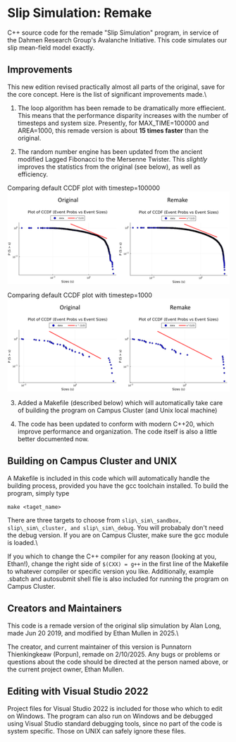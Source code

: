 # Slip Simulation: Remake

C++ source code for the remade "Slip Simulation" program, in service of the Dahmen Research Group's Avalanche Initiative.
This code simulates our slip mean-field model exactly.

## Improvements

This new edition revised practically almost all parts of the original, save for the core concept.
Here is the list of significant improvements made.\

1) The loop algorithm has been remade to be dramatically more effiecient. This means that the performance disparity increases with
the number of timesteps and system size. Presently, for MAX_TIME=100000 and AREA=1000, this remade version is about **15 times faster** than the original.

2) The random number engine has been updated from the ancient modified Lagged Fibonacci to the Mersenne Twister.
This *slightly* improves the statistics from the original (see below), as well as efficiency.

Comparing default CCDF plot with timestep=100000
![Preview](examples/showcase_1.png)

Comparing default CCDF plot with timestep=1000
![Preview](examples/showcase_2.png)

3) Added a Makefile (described below) which will automatically take care of building the program on Campus Cluster (and Unix local machine)

4) The code has been updated to conform with modern C++20, which improve performance and organization. The code itself is also
a little better documented now.

## Building on Campus Cluster and UNIX

A Makefile is included in this code which will automatically handle the building process, provided you have the gcc toolchain installed.
To build the program, simply type
```
make <taget_name>
```
There are three targets to choose from `slip\_sim\_sandbox,  slip\_sim\_cluster, and slip\_sim\_debug`. You will probabaly don't need the debug version.
If you are on Campus Cluster, make sure the gcc module is loaded.\

If you which to change the C++ compiler for any reason (looking at you, Ethan!), change the right side of `$(CXX) = g++`
in the first line of the Makefile to whatever compiler or specific version you like. Additionally, example .sbatch and autosubmit shell
file is also included for running the program on Campus Cluster.

## Creators and Maintainers

This code is a remade version of the original slip simulation by Alan Long, made Jun 20 2019, and modified by Ethan Mullen in 2025.\

The creator, and current maintainer of this version is Punnatorn Thienkingkeaw (Porpun), remade on 2/10/2025.
Any bugs or problems or questions about the code should be directed at the person named above, or the current project owner, Ethan Mullen.

## Editing with Visual Studio 2022

Project files for Visual Studio 2022 is included for those who which to edit on Windows. The program can also run on Windows and be debugged
using Visual Studio standard debugging tools, since no part of the code is system specific. Those on UNIX can safely ignore these files.
